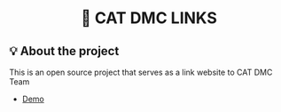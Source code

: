 <h1 align="center">🌲 CAT DMC LINKS</h1>

## 💡 About the project

This is an open source project that serves as a link website to CAT DMC Team

-   [Demo](https://demo.com)
